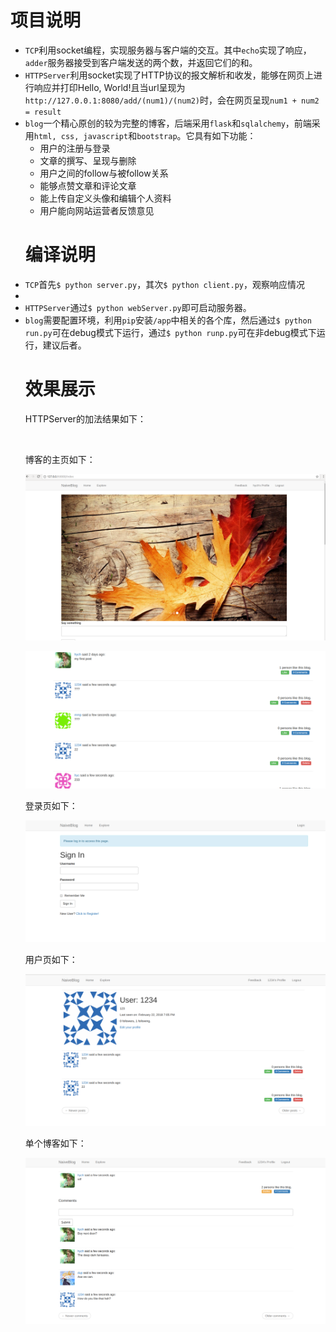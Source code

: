<h1>项目说明</h1>

<ul>
<li><code>TCP</code>利用socket编程，实现服务器与客户端的交互。其中<code>echo</code>实现了响应，<code>adder</code>服务器接受到客户端发送的两个数，并返回它们的和。</li>
<li><code>HTTPServer</code>利用socket实现了HTTP协议的报文解析和收发，能够在网页上进行响应并打印Hello, World!且当url呈现为<code>http://127.0.0.1:8080/add/(num1)/(num2)</code>时，会在网页呈现<code>num1 + num2 = result</code></li>
<li><code>blog</code>一个精心原创的较为完整的博客，后端采用<code>flask</code>和<code>sqlalchemy</code>，前端采用<code>html, css, javascript</code>和<code>bootstrap</code>。它具有如下功能：
<ul>
<li>用户的注册与登录</li>
<li>文章的撰写、呈现与删除</li>
<li>用户之间的follow与被follow关系</li>
<li>能够点赞文章和评论文章</li>
<li>能上传自定义头像和编辑个人资料</li>
<li>用户能向网站运营者反馈意见</li>
</ul></li>

<h1>编译说明</h1>

<li><code>TCP</code>首先<code>$ python server.py</code>，其次<code>$ python client.py</code>，观察响应情况<li>
<li><code>HTTPServer</code>通过<code>$ python webServer.py</code>即可启动服务器。</li>
<li><code>blog</code>需要配置环境，利用<code>pip</code>安装<code>/app</code>中相关的各个库，然后通过<code>$ python run.py</code>可在debug模式下运行，通过<code>$ python runp.py</code>可在非debug模式下运行，建议后者。</li>

<h1>效果展示</h1>

<p>HTTPServer的加法结果如下：</p>
<p><img src="show/add.png" alt="" title="" /></p>

<p>博客的主页如下：</p>
<p><img src="show/index1.png" alt="" title="" /></p>
<p><img src="show/index2.png" alt="" title="" /></p>
<p>登录页如下：</p>
<p><img src="show/login.png" alt="" title="" /></p>
<p>用户页如下：</p>
<p><img src="show/user.png" alt="" title="" /></p>
<p>单个博客如下：</p>
<p><img src="show/post.png" alt="" title="" /></p>
